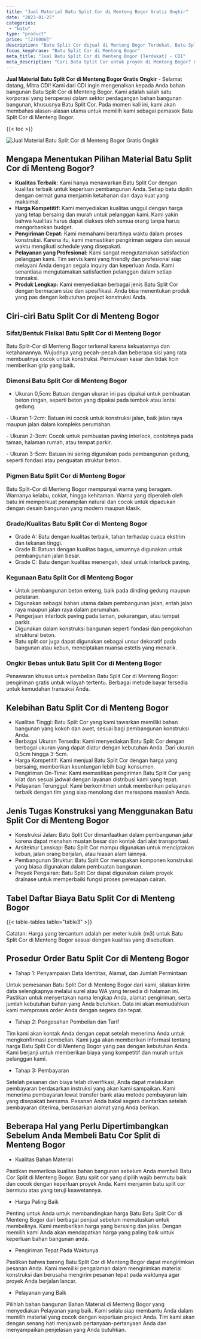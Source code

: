 ```yaml
---
title: "Jual Material Batu Split Cor di Menteng Bogor Gratis Ongkir"
date: "2023-01-25"
categories:
 - "batu"
type: "product"
price: "[270000]"
description: "Batu Split Cor dijual di Menteng Bogor Terdekat. Batu Split Cor ini sering dipakai dalam proyek konstruksi sebagai campuran beton yang terpilih dan tahan lama. Kontak kami untuk mendapatkan informasi lebih lanjut."
focus_keyphrase: "Batu Split Cor di Menteng Bogor"
meta_title: "Jual Batu Split Cor di Menteng Bogor [Terdekat] - CDI"
meta_description: "Cari Batu Split Cor untuk proyek di Menteng Bogor? Kami menawarkan Batu Split Cor berkualitas untuk material cor beton. Segera dapatkan penawaran terbaik."
---
```


**Jual Material Batu Split Cor di Menteng Bogor Gratis Ongkir** - Selamat datang, Mitra CDI! Kami dari CDI ingin mengenalkan kepada Anda bahan bangunan Batu Split Cor di Menteng Bogor. Kami adalah salah satu korporasi yang beroperasi dalam sektor perdagangan bahan bangunan bangunan, khususnya Batu Split Cor. Pada momen kali ini, kami akan membahas alasan-alasan utama untuk memilih kami sebagai pemasok Batu Split Cor di Menteng Bogor.

{{< toc >}}

![Jual Material Batu Split Cor di Menteng Bogor Gratis Ongkir](/images/batu/batu-split-19.jpg)

## Mengapa Menentukan Pilihan Material Batu Split Cor di Menteng Bogor?

*   **Kualitas Terbaik:** Kami hanya menawarkan Batu Split Cor dengan kualitas terbaik untuk keperluan pembangunan Anda. Setiap batu dipilih dengan cermat guna menjamin ketahanan dan daya kuat yang maksimal.
*   **Harga Kompetitif:** Kami menyediakan kualitas unggul dengan harga yang tetap bersaing dan murah untuk pelanggan kami. Kami yakin bahwa kualitas harus dapat diakses oleh semua orang tanpa harus mengorbankan budget.
*   **Pengiriman Cepat:** Kami memahami berartinya waktu dalam proses konstruksi. Karena itu, kami memastikan pengiriman segera dan sesuai waktu mengikuti schedule yang disepakati.
*   **Pelayanan yang Profesional:** Kami sangat mengutamakan satisfaction pelanggan kami. Tim servis kami yang friendly dan profesional siap melayani Anda dengan segala inquiry dan keperluan Anda. Kami senantiasa mengutamakan satisfaction pelanggan dalam setiap transaksi.
*   **Produk Lengkap:** Kami menyediakan berbagai jenis Batu Split Cor dengan bermacam size dan spesifikasi. Anda bisa menentukan produk yang pas dengan kebutuhan project konstruksi Anda.

## Ciri-ciri Batu Split Cor di Menteng Bogor

### Sifat/Bentuk Fisikal Batu Split Cor di Menteng Bogor

Batu Split-Cor di Menteng Bogor terkenal karena kekuatannya dan ketahanannya. Wujudnya yang pecah-pecah dan beberapa sisi yang rata membuatnya cocok untuk konstruksi. Permukaan kasar dan tidak licin memberikan grip yang baik.

### Dimensi Batu Split Cor di Menteng Bogor

- Ukuran 0,5cm: Batuan dengan ukuran ini pas dipakai untuk pembuatan beton ringan, seperti beton yang dipakai pada tembok atau lantai gedung.  

\- Ukuran 1-2cm: Batuan ini cocok untuk konstruksi jalan, baik jalan raya maupun jalan dalam kompleks perumahan.  

\- Ukuran 2-3cm: Cocok untuk pembuatan paving interlock, contohnya pada taman, halaman rumah, atau tempat parkir.  

\- Ukuran 3-5cm: Batuan ini sering digunakan pada pembangunan gedung, seperti fondasi atau penguatan struktur beton.

### Pigmen Batu Split Cor di Menteng Bogor

Batu Split-Cor di Menteng Bogor mempunyai warna yang beragam. Warnanya kelabu, coklat, hingga kehitaman. Warna yang diperoleh oleh batu ini memperkuat penampilan natural dan cocok untuk dipadukan dengan desain bangunan yang modern maupun klasik.

### Grade/Kualitas Batu Split Cor di Menteng Bogor

*   Grade A: Batu dengan kualitas terbaik, tahan terhadap cuaca ekstrim dan tekanan tinggi.
*   Grade B: Batuan dengan kualitas bagus, umumnya digunakan untuk pembangunan jalan besar.
*   Grade C: Batu dengan kualitas menengah, ideal untuk interlock paving.

### Kegunaan Batu Split Cor di Menteng Bogor

*   Untuk pembangunan beton enteng, baik pada dinding gedung maupun pelataran.
*   Digunakan sebagai bahan utama dalam pembangunan jalan, entah jalan raya maupun jalan raya dalam perumahan.
*   Pengerjaan interlock paving pada taman, pekarangan, atau tempat parkir.
*   Digunakan dalam konstruksi bangunan seperti fondasi dan pengokohan struktural beton.
*   Batu split cor juga dapat digunakan sebagai unsur dekoratif pada bangunan atau kebun, menciptakan nuansa estetis yang menarik.

### Ongkir Bebas untuk Batu Split Cor di Menteng Bogor

Penawaran khusus untuk pembelian Batu Split Cor di Menteng Bogor: pengiriman gratis untuk wilayah tertentu. Berbagai metode bayar tersedia untuk kemudahan transaksi Anda.

## Kelebihan Batu Split Cor di Menteng Bogor

*   Kualitas Tinggi: Batu Split Cor yang kami tawarkan memiliki bahan bangunan yang kokoh dan awet, sesuai bagi pembangunan konstruksi Anda.
*   Berbagai Ukuran Tersedia: Kami menyediakan Batu Split Cor dengan berbagai ukuran yang dapat diatur dengan kebutuhan Anda. Dari ukuran 0,5cm hingga 3-5cm.
*   Harga Kompetitif: Kami menjual Batu Split Cor dengan harga yang bersaing, memberikan keuntungan lebih bagi konsumen.
*   Pengiriman On-Time: Kami memastikan pengiriman Batu Split Cor yang kilat dan sesuai jadwal dengan layanan distribusi kami yang tepat.
*   Pelayanan Terunggul: Kami berkomitmen untuk memberikan pelayanan terbaik dengan tim yang siap menolong dan merespons masalah Anda.

## Jenis Tugas Konstruksi yang Menggunakan Batu Split Cor di Menteng Bogor

*   Konstruksi Jalan: Batu Split Cor dimanfaatkan dalam pembangunan jalur karena dapat menahan muatan besar dan kontak dari alat transportasi.
*   Arsitektur Lanskap: Batu Split Cor mampu digunakan untuk menciptakan kebun, jalan orang berjalan, atau hiasan alam lainnya.
*   Pembangunan Struktur: Batu Split Cor merupakan komponen konstruksi yang biasa digunakan dalam pembuatan bangunan.
*   Proyek Pengairan: Batu Split Cor dapat digunakan dalam proyek drainase untuk memperbaiki fungsi proses peresapan cairan.

## Tabel Daftar Biaya Batu Split Cor di Menteng Bogor

{{< table-tables table="table3" >}}

Catatan: Harga yang tercantum adalah per meter kubik (m3) untuk Batu Split Cor di Menteng Bogor sesuai dengan kualitas yang disebutkan.

## Prosedur Order Batu Split Cor di Menteng Bogor

*   Tahap 1: Penyampaian Data Identitas, Alamat, dan Jumlah Permintaan

Untuk pemesanan Batu Split Cor di Menteng Bogor dari kami, silakan kirim data selengkapnya melalui surel atau WA yang tersedia di halaman ini. Pastikan untuk menyertakan nama lengkap Anda, alamat pengiriman, serta jumlah kebutuhan bahan yang Anda butuhkan. Data ini akan memudahkan kami memproses order Anda dengan segera dan tepat.
*   Tahap 2: Pengesahan Pembelian dan Tarif

Tim kami akan kontak Anda dengan cepat setelah menerima Anda untuk mengkonfirmasi pembelian. Kami juga akan memberikan informasi tentang harga Batu Split Cor di Menteng Bogor yang pas dengan kebutuhan Anda. Kami berjanji untuk memberikan biaya yang kompetitif dan murah untuk pelanggan kami.
*   Tahap 3: Pembayaran

Setelah pesanan dan biaya telah diverifikasi, Anda dapat melakukan pembayaran berdasarkan instruksi yang akan kami sampaikan. Kami menerima pembayaran lewat transfer bank atau metode pembayaran lain yang disepakati bersama. Pesanan Anda bakal segera diantarkan setelah pembayaran diterima, berdasarkan alamat yang Anda berikan.

## Beberapa Hal yang Perlu Dipertimbangkan Sebelum Anda Membeli Batu Cor Split di Menteng Bogor

*   Kualitas Bahan Material

Pastikan memeriksa kualitas bahan bangunan sebelum Anda membeli Batu Cor Split di Menteng Bogor. Batu split cor yang dipilih wajib bermutu baik dan cocok dengan keperluan proyek Anda. Kami menjamin batu split cor bermutu atas yang teruji keawetannya.
*   Harga Paling Baik

Penting untuk Anda untuk membandingkan harga Batu Batu Split Cor di Menteng Bogor dari berbagai penjual sebelum memutuskan untuk membelinya. Kami memberikan harga yang bersaing dan jelas. Dengan memilih kami Anda akan mendapatkan harga yang paling baik untuk keperluan bahan bangunan anda.
*   Pengiriman Tepat Pada Waktunya

Pastikan bahwa barang Batu Split Cor di Menteng Bogor dapat mengirimkan pesanan Anda. Kami memiliki pengalaman dalam mengirimkan material konstruksi dan berusaha mengirim pesanan tepat pada waktunya agar proyek Anda berjalan lancar.
*   Pelayanan yang Baik

Pilihlah bahan bangunan Bahan Material di Menteng Bogor yang menyediakan Pelayanan yang baik. Kami selalu siap membantu Anda dalam memilih material yang cocok dengan keperluan project Anda. Tim kami akan dengan senang hati menjawab pertanyaan-pertanyaan Anda dan menyampaikan penjelasan yang Anda butuhkan.